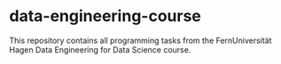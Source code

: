 # data-engineering-course
This repository contains all programming tasks from the FernUniversität Hagen Data Engineering for Data Science course.
